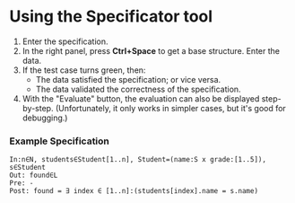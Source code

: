 # **Using the Specificator tool**

1.  Enter the specification.
2.  In the right panel, press **Ctrl+Space** to get a base structure.
    Enter the data.
3.  If the test case turns green, then:
    * The data satisfied the specification; or vice versa.
    * The data validated the correctness of the specification.
4.  With the "Evaluate" button, the evaluation can also be displayed step-by-step. (Unfortunately, it only works in simpler cases, but it's good for debugging.)

### Example Specification

```text
In:n∈N, students∈Student[1..n], Student=(name:S x grade:[1..5]), s∈Student
Out: found∈L
Pre: -
Post: found = ∃ index ∈ [1..n]:(students[index].name = s.name)
```